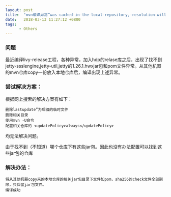 ```yaml
---
layout: post
title:  "mvn编译异常“was-cached-in-the-local-repository,-resolution-will-not-be-rea"
date:   2018-03-13 11:27:12 +0800
tags:
      - Others
---
```


### 问题
最近编译livy-release工程，各种异常，加入hdp的relase库之后，出现了找不到jetty-ssslengine,jetty-util,jetty的1.26.1.hwxjar包和pom文件异常。从其他机器的mvn仓库copy一份放入本地仓库后，编译出现上述异常。

### 尝试解决方案：
根据网上搜索的解决方案有如下：

    删除lastupdate”为后缀的临时文件
    删除相关目录
    使用mvn -U命令
    配置相关仓库的 <updatePolicy>always</updatePolicy>

均无法解决问题。

由于找不到（不知道）哪个仓库下有这些jar包。因此也没有办法配置可以找到这些jar包的仓库

### 解决办法：

    将从其他机器copy来的本地仓库的相关jar包目录下文件如pom，sha256的check文件全部删除，只保留jar包文件。
    编译成功
